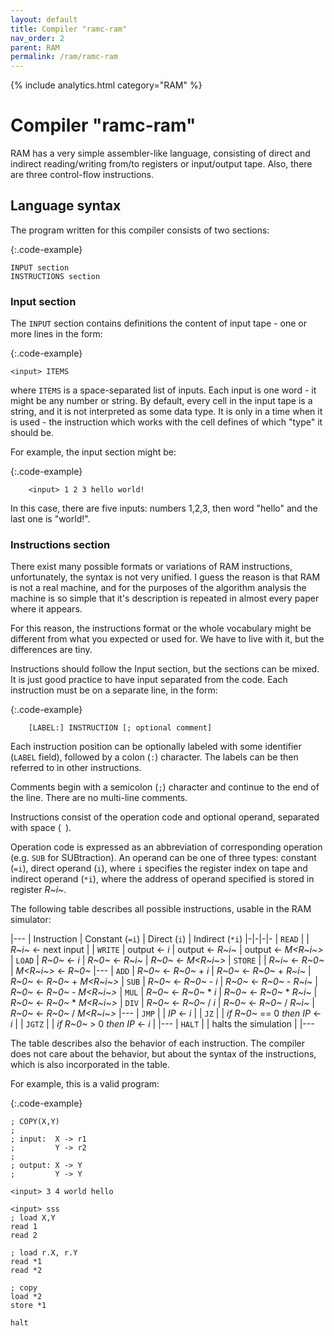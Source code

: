 ```yaml
---
layout: default
title: Compiler "ramc-ram"
nav_order: 2
parent: RAM
permalink: /ram/ramc-ram
---
```


{% include analytics.html category="RAM" %}

# Compiler "ramc-ram"

RAM has a very simple assembler-like language, consisting of direct and indirect reading/writing from/to registers or
input/output tape. Also, there are three control-flow instructions.

## Language syntax

The program written for this compiler consists of two sections:

{:.code-example}
```
INPUT section
INSTRUCTIONS section
```

### Input section

The `INPUT` section contains definitions the content of input tape - one or more lines in the form:

{:.code-example}
```
<input> ITEMS
```

where `ITEMS` is a space-separated list of inputs. Each input is one word - it might be any number or string. By
default, every cell in the input tape is a string, and it is not interpreted as some data type. It is only in a time
when it is used - the instruction which works with the cell defines of which "type" it should be.

For example, the input section might be:

{:.code-example}
```
    <input> 1 2 3 hello world!
```

In this case, there are five inputs: numbers 1,2,3, then word "hello" and the last one is "world!".

### Instructions section

There exist many possible formats or variations of RAM instructions, unfortunately, the syntax is not very unified. I
guess the reason is that RAM is not a real machine, and for the purposes of the algorithm analysis the machine is so
simple that it's description is repeated in almost every paper where it appears.

For this reason, the instructions format or the whole vocabulary might be different from what you expected or used for.
We have to live with it, but the differences are tiny.

Instructions should follow the Input section, but the sections can be mixed. It is just good practice to have input
separated from the code. Each instruction must be on a separate line, in the form:

{:.code-example}
```
    [LABEL:] INSTRUCTION [; optional comment]
```

Each instruction position can be optionally labeled with some identifier (`LABEL` field), followed by a colon (`:`)
character. The labels can be then referred to in other instructions.

Comments begin with a semicolon (`;`) character and continue to the end of the line. There are no multi-line comments.

Instructions consist of the operation code and optional operand, separated with space (` `).

Operation code is expressed as an abbreviation of corresponding operation (e.g. `SUB` for SUBtraction). An operand can
be one of three types: constant (`=i`), direct operand (`i`), where `i` specifies the register index on tape and
indirect operand (`*i`), where the address of operand specified is stored in register _R~i~_.

The following table describes all possible instructions, usable in the RAM simulator:

|---
| Instruction | Constant (`=i`)        | Direct (`i`)              | Indirect (`*i`)
|-|-|-|-
| `READ`      | | _R~i~_ <- next input |
| `WRITE`     | output <- _i_          | output <- _R~i~_          | output <- _M<R~i~>_
| `LOAD`      | _R~0~_ <- _i_          | _R~0~_ <- _R~i~_          | _R~0~_ <- _M<R~i~>_
| `STORE`     | | _R~i~_ <- _R~0~_          | _M<R~i~>_ <- _R~0~_
|---
| `ADD`       | _R~0~_ <- _R~0~_ + _i_ | _R~0~_ <- _R~0~_ + _R~i~_ | _R~0~_ <- _R~0~_ + _M<R~i~>_
| `SUB`       | _R~0~_ <- _R~0~_ - _i_ | _R~0~_ <- _R~0~_ - _R~i~_ | _R~0~_ <- _R~0~_ - _M<R~i~>_
| `MUL`       | _R~0~_ <- _R~0~_ * _i_ | _R~0~_ <- _R~0~_ * _R~i~_ | _R~0~_ <- _R~0~_ * _M<R~i~>_
| `DIV`       | _R~0~_ <- _R~0~_ / _i_ | _R~0~_ <- _R~0~_ / _R~i~_ | _R~0~_ <- _R~0~_ / _M<R~i~>_
|---
| `JMP`       | | _IP_ <- _i_               |
| `JZ`        | | *if* _R~0~_ == 0 *then* _IP_ <- _i_ |
| `JGTZ`      | | *if* _R~0~_ > 0 *then* _IP_ <- _i_  |
|---
| `HALT`      | | halts the simulation |
|---

The table describes also the behavior of each instruction. The compiler does not care about the behavior, but about the
syntax of the instructions, which is also incorporated in the table.

For example, this is a valid program:

{:.code-example}
```
; COPY(X,Y)
;
; input:  X -> r1
;         Y -> r2
;
; output: X -> Y
;         Y -> Y

<input> 3 4 world hello

<input> sss
; load X,Y
read 1
read 2

; load r.X, r.Y
read *1
read *2

; copy
load *2
store *1

halt
```
